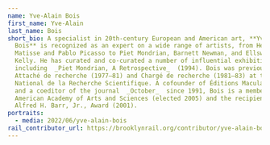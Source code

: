 ```yaml
---
name: Yve-Alain Bois
first_name: Yve-Alain
last_name: Bois
short_bio: A specialist in 20th-century European and American art, **Yve-Alain
  Bois** is recognized as an expert on a wide range of artists, from Henri
  Matisse and Pablo Picasso to Piet Mondrian, Barnett Newman, and Ellsworth
  Kelly. He has curated and co-curated a number of influential exhibitions,
  including  _Piet Mondrian, A Retrospective_  (1994). Bois was previously
  Attaché de recherche (1977–81) and Chargé de recherche (1981–83) at the Centre
  National de la Recherche Scientifique. A cofounder of Éditions Macula (1976)
  and a coeditor of the journal  _October_  since 1991, Bois is a member of the
  American Academy of Arts and Sciences (elected 2005) and the recipient of the
  Alfred H. Barr, Jr., Award (2001).
portraits:
  - media: 2022/06/yve-alain-bois
rail_contributor_url: https://brooklynrail.org/contributor/yve-alain-bois
---
```


